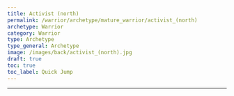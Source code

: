 ```yaml
---
title: Activist (north)
permalink: /warrior/archetype/mature_warrior/activist_(north)
archetype: Warrior
category: Warrior
type: Archetype
type_general: Archetype
image: /images/back/activist_(north).jpg
draft: true
toc: true
toc_label: Quick Jump
---
```


---

